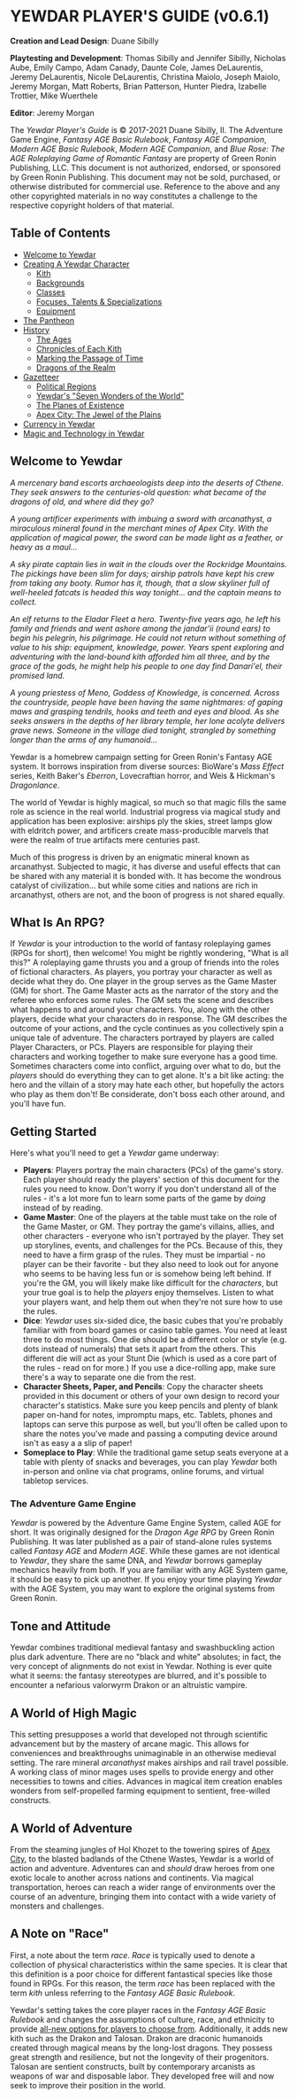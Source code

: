 # YEWDAR PLAYER'S GUIDE (v0.6.1)

**Creation and Lead Design**: Duane Sibilly

**Playtesting and Development**: Thomas Sibilly and Jennifer Sibilly, Nicholas Aube, Emily Campo, Adam Canady, Daunte Cole, James DeLaurentis, Jeremy DeLaurentis, Nicole DeLaurentis, Christina Maiolo, Joseph Maiolo, Jeremy Morgan, Matt Roberts, Brian Patterson, Hunter Piedra, Izabelle Trottier, Mike Wuerthele

**Editor**: Jeremy Morgan

The *Yewdar Player's Guide* is © 2017-2021 Duane Sibilly, II. The Adventure Game Engine, *Fantasy AGE Basic Rulebook*, *Fantasy AGE Companion*, *Modern AGE Basic Rulebook*, *Modern AGE Companion*, and *Blue Rose: The AGE Roleplaying Game of Romantic Fantasy* are property of Green Ronin Publishing, LLC. This document is not authorized, endorsed, or sponsored by Green Ronin Publishing. This document may not be sold, purchased, or otherwise distributed for commercial use. Reference to the above and any other copyrighted materials in no way constitutes a challenge to the respective copyright holders of that material.

## Table of Contents

* [Welcome to Yewdar](README.md)
* [Creating A Yewdar Character](characters.md)
    * [Kith](kith.md)
    * [Backgrounds](backgrounds.md)
    * [Classes](classes.md)
    * [Focuses, Talents & Specializations](focuses-talents-specializations.md)
    * [Equipment](equipment.md)
* [The Pantheon](gods-and-religion.md)
* [History](history.md)
	* [The Ages](the-ages.md)
	* [Chronicles of Each Kith](history-by-kith.md)
	* [Marking the Passage of Time](calendar.md)
    * [Dragons of the Realm](dragons.md)
* [Gazetteer](continents.md)
    * [Political Regions](political_regions.md)
	* [Yewdar's "Seven Wonders of the World"](seven-wonders.md)
    * [The Planes of Existence](planes.md)
    * [Apex City: The Jewel of the Plains](apex-city.md)
* [Currency in Yewdar](currencies.md)
* [Magic and Technology in Yewdar](magic-and-tech.md)

## Welcome to Yewdar

_A mercenary band escorts archaeologists deep into the deserts of Cthene. They seek answers to the centuries-old question: what became of the dragons of old, and where did they go?_

_A young artificer experiments with imbuing a sword with arcanathyst, a miraculous mineral found in the merchant mines of Apex City. With the application of magical power, the sword can be made light as a feather, or heavy as a maul…_

_A sky pirate captain lies in wait in the clouds over the Rockridge Mountains. The pickings have been slim for days; airship patrols have kept his crew from taking any booty. Rumor has it, though, that a slow skyliner full of well-heeled fatcats is headed this way tonight… and the captain means to collect._

_An elf returns to the Eladar Fleet a hero. Twenty-five years ago, he left his family and friends and went ashore among the jandar'ii \(round ears\) to begin his pelegrín, his pilgrimage. He could not return without something of value to his ship: equipment, knowledge, power. Years spent exploring and adventuring with the land-bound kith afforded him all three, and by the grace of the gods, he might help his people to one day find Danari'el, their promised land._

_A young priestess of Meno, Goddess of Knowledge, is concerned. Across the countryside, people have been having the same nightmares: of gaping maws and grasping tendrils, hooks and teeth and eyes and blood. As she seeks answers in the depths of her library temple, her lone acolyte delivers grave news. Someone in the village died tonight, strangled by something longer than the arms of any humanoid…_

Yewdar is a homebrew campaign setting for Green Ronin's Fantasy AGE system. It borrows inspiration from diverse sources: BioWare's _Mass Effect_ series, Keith Baker's _Eberron_, Lovecraftian horror, and Weis & Hickman's _Dragonlance_.

The world of Yewdar is highly magical, so much so that magic fills the same role as science in the real world. Industrial progress via magical study and application has been explosive: airships ply the skies, street lamps glow with eldritch power, and artificers create mass-producible marvels that were the realm of true artifacts mere centuries past.

Much of this progress is driven by an enigmatic mineral known as arcanathyst. Subjected to magic, it has diverse and useful effects that can be shared with any material it is bonded with. It has become the wondrous catalyst of civilization... but while some cities and nations are rich in arcanathyst, others are not, and the boon of progress is not shared equally.

## What Is An RPG?

If *Yewdar* is your introduction to the world of fantasy roleplaying games (RPGs for short), then welcome! You might be rightly wondering, "What is all this?"
A roleplaying game thrusts you and a group of friends into the roles of fictional characters. As players, you portray your character as well as decide what they do. One player in the group serves as the Game Master (GM) for short. The Game Master acts as the narrator of the story and the referee who enforces some rules. The GM sets the scene and describes what happens to and around your characters. You, along with the other players, decide what your characters do in response. The GM describes the outcome of your actions, and the cycle continues as you collectively spin a unique tale of adventure.
The characters portrayed by players are called Player Characters, or PCs. Players are responsible for playing their characters and working together to make sure everyone has a good time. Sometimes characters come into conflict, arguing over what to do, but the *players* should do everything they can to get alone. It's a bit like acting: the hero and the villain of a story may hate each other, but hopefully the actors who play as them don't! Be considerate, don't boss each other around, and you'll have fun.

## Getting Started

Here's what you'll need to get a *Yewdar* game underway:

- **Players**: Players portray the main characters (PCs) of the game's story. Each player should ready the players' section of this document for the rules you need to know. Don't worry if you don't understand all of the rules - it's a lot more fun to learn some parts of the game by *doing* instead of by reading.
- **Game Master**: One of the players at the table must take on the role of the Game Master, or GM. They portray the game's villains, allies, and other characters - everyone who isn't portrayed by the player. They set up storylines, events, and challenges for the PCs. Because of this, they need to have a firm grasp of the rules. They must be impartial - no player can be their favorite - but they also need to look out for anyone who seems to be having less fun or is somehow being left behind. If you're the GM, you will likely make like difficult for the *characters*, but your true goal is to help the *players* enjoy themselves. Listen to what your players want, and help them out when they're not sure how to use the rules.
- **Dice**: *Yewdar* uses six-sided dice, the basic cubes that you're probably familiar with from board games or casino table games. You need at least three to do most things. One die should be a different color or style (e.g. dots instead of numerals) that sets it apart from the others. This different die will act as your Stunt Die (which is used as a core part of the rules - read on for more.) If you use a dice-rolling app, make sure there's a way to separate one die from the rest.
- **Character Sheets, Paper, and Pencils**: Copy the character sheets provided in this document or others of your own design to record your character's statistics. Make sure you keep pencils and plenty of blank paper on-hand for notes, impromptu maps, etc. Tablets, phones and laptops can serve this purpose as well, but you'll often be called upon to share the notes you've made and passing a computing device around isn't as easy a a slip of paper!
- **Someplace to Play**: While the traditional game setup seats everyone at a table with plenty of snacks and beverages, you can play *Yewdar* both in-person and online via chat programs, online forums, and virtual tabletop services.

### The Adventure Game Engine

*Yewdar* is powered by the Adventure Game Engine System, called AGE for short. It was originally designed for the *Dragon Age RPG* by Green Ronin Publishing. It was later published as a pair of stand-alone rules systems called *Fantasy AGE* and *Modern AGE*. While these games are not identical to *Yewdar*, they share the same DNA, and *Yewdar* borrows gameplay mechanics heavily from both. If you are familiar with any AGE System game, it should be easy to pick up another. If you enjoy your time playing *Yewdar* with the AGE System, you may want to explore the original systems from Green Ronin.

## **Tone and Attitude**

Yewdar combines traditional medieval fantasy and swashbuckling action plus dark adventure. There are no "black and white" absolutes; in fact, the very concept of alignments do not exist in Yewdar. Nothing is ever quite what it seems: the fantasy stereotypes are blurred, and it's possible to encounter a nefarious valorwyrm Drakon or an altruistic vampire.

## **A World of High Magic**

This setting presupposes a world that developed not through scientific advancement but by the mastery of arcane magic. This allows for conveniences and breakthroughs unimaginable in an otherwise medieval setting. The rare mineral _arcanathyst_ makes airships and rail travel possible. A working class of minor mages uses spells to provide energy and other necessities to towns and cities. Advances in magical item creation enables wonders from self-propelled farming equipment to sentient, free-willed constructs.

## **A World of Adventure**

From the steaming jungles of Hol Khozet to the towering spires of [Apex City](/apex-city.md), to the blasted badlands of the Cthene Wastes, Yewdar is a world of action and adventure. Adventures can and _should_ draw heroes from one exotic locale to another across nations and continents. Via magical transportation, heroes can reach a wider range of environments over the course of an adventure, bringing them into contact with a wide variety of monsters and challenges.

## **A Note on "Race"**

First, a note about the term _race_. _Race_ is typically used to denote a collection of physical characteristics within the same species. It is clear that this definition is a poor choice for different fantastical species like those found in RPGs. For this reason, the term _race_ has been replaced with the term _kith_ unless referring to the _Fantasy AGE Basic Rulebook_.

Yewdar's setting takes the core player races in the _Fantasy AGE Basic Rulebook_ and changes the assumptions of culture, race, and ethnicity to provide [all-new options for players to choose from](/kith.md). Additionally, it adds new kith such as the Drakon and Talosan. Drakon are draconic humanoids created through magical means by the long-lost dragons. They possess great strength and resilience, but not the longevity of their progenitors. Talosan are sentient constructs, built by contemporary arcanists as weapons of war and disposable labor. They developed free will and now seek to improve their position in the world.
